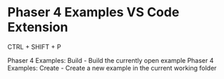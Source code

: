 # Phaser 4 Examples VS Code Extension

CTRL + SHIFT + P

Phaser 4 Examples: Build - Build the currently open example
Phaser 4 Examples: Create - Create a new example in the current working folder
